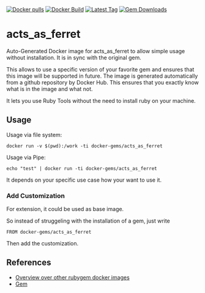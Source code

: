 [![Docker pulls](https://img.shields.io/docker/pulls/rubygem/acts_as_ferret.svg)](https://hub.docker.com/r/rubygem/acts_as_ferret/)
[![Docker Build](https://img.shields.io/docker/automated/rubygem/acts_as_ferret.svg)](https://hub.docker.com/r/rubygem/acts_as_ferret/)
[![Latest Tag](https://img.shields.io/github/tag/docker-rubygem/acts_as_ferret.svg)](https://hub.docker.com/r/rubygem/acts_as_ferret/)
[![Gem Downloads](https://img.shields.io/gem/dt/acts_as_ferret.svg)](https://rubygems.org/gems/acts_as_ferret/)
# acts_as_ferret

Auto-Generated Docker image for acts_as_ferret to allow simple usage without installation.
It is in sync with the original gem.

This allows to use a specific version of your favorite gem and ensures that this image will be supported in future.
The image is generated automatically from a github repository by Docker Hub.
This ensures that you exactly know what is in the image and what not.

It lets you use Ruby Tools without the need to install ruby on your machine.

## Usage

Usage via file system:

`docker run -v $(pwd):/work -ti docker-gems/acts_as_ferret`

Usage via Pipe:

`echo "test" | docker run -ti docker-gems/acts_as_ferret`

It depends on your specific use case how your want to use it.

### Add Customization

For extension, it could be used as base image.

So instead of struggeling with the installation of a gem, just write

`FROM docker-gems/acts_as_ferret`

Then add the customization.

## References

 - [Overview over other rubygem docker images](https://github.com/thinkbot/docker-rubygem)
 - [Gem](https://rubygems.org/gems/acts_as_ferret/)
